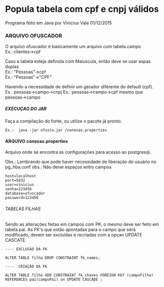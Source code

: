# Popula tabela com cpf e cnpj válidos
Programa feito em Java
por Vinicius Vale 01/12/2015

### ARQUIVO OFUSCADOR
O arquivo ofuscador é basicamente um arquivo com tabela.campo <br/>
Ex.: clientes->cpf <br/>

Caso a tabela esteja definida com Maiuscula, então deve se usar aspas duplas <br/>
Ex.: "Pessoas"->cpf <br/>
Ex.: "Pessoas"->"CPF" <br/>

Havendo a necessidade de definir um gerador diferente do default (cpf).
Ex.: pessoas->campo->cnpj
Ex.: pessoas->campo->cpf mesmo que pessoas->campo

##### EXECUÇAO DO JAR                 
Faça a compilação do fonte, ou utilize o pacote já pronto.
```
Ex.:  java -jar ofusca.jar /conexao.properties
```

#### ARQUIVO conexao.properties
Arquivo onde se encontra as configurações para acesso ao postgresql.

Obs.: Lembrando que pode haver necessidade de liberação do usuário no pg_hba.conf
obs.: Não deixe espaços entro campos

```
host=localhost
port=5432
user=vinicius
senha=123456
database=ofuscador
password=123456
```

###### TABELAS FILHAS
Sendo as alterações feitas em campos com PK, o mesmo deve ser feito em tabela pai. As FK's que estão apontadas para o campo que será modificado, devem ser excluídas e recriadas com a opçao UPDATE CASCATE.

```
---- EXCLUSÃO DA FK

ALTER TABLE filha DROP CONSTRAINT fk_names; 

----  CRIAÇÂO DA FK

ALTER TABLE filha ADD CONSTRAINT fk_chaves FOREIGN KEY (campoFilha) REFERENCES pai(campoPai) on UPDATE CASCADE ;

```

















